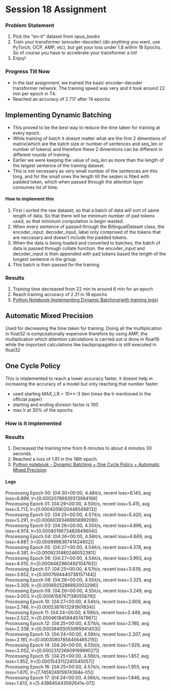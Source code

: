 # Session 18 Assignment 

### Problem Statement 
1. Pick the "en-it" dataset from opus_books
2. Train your transformer (encoder-decoder) (do anything you want, use PyTorch, OCP, AMP, etc), but get your loss under 1.8 within 18 Epochs. So of course you have to accelerate your transformer a lot!
3. Enjoy! 

### Progress Till Now 
- In the last assignment, we trained the basic encoder-decoder transformer network. The training speed was very and it took around 22 min per epoch in T4. 
- Reached an accuracy of 2.717 after 14 epochs 

## Implementing Dynamic Batching 
- This proved to be the best way to reduce the time taken for training at every epoch. 
- While training of batch it doesnt matter what are the first 2 dimentions of matrix(which are the batch size or number of sentences and seq_len or number of tokens) and therefore these 2 dimentions can be different in different rounds of training. 
- Earlier we were keeping the value of seq_len as more than the length of the largest sentence of the training dataset.
- This is not necessary as very small number of the sentences are this long, and for the small ones the length till the seqlen is filled with padded token, which when passed through the attention layer consumes lot of time.
#### How to implement this
1. First i sorted the raw dataset, so that a batch of data will sort of same length of data. So that there will be minimum number of pad tokens used, so that minimum computation is begin wasted.
2. When every sentence of passed through the BillingualDataset class, the encoder_input, decoder_input, label only comprised of the tokens that are neccesary and doesn't include the padded tokens.
3. When the data is being loaded and converted to batches, the batch of data is passed through collate function. the encoder_input and decoder_input is then appended with pad tokens based the length of the longest sentence in the group.
4. This batch is then passed for the training

### Results
1. Training time decreased from 22 min to around 6 min for an epoch
2. Reach training accuracy of 2.21 in 18 epochs
3. [Python Notebook Implementing Dynamic Batching(with training logs)](/S18/S18-Dynamic_Batching.ipynb)


## Automatic Mixed Precision
Used for decreasing the time taken for training. Doing all the multiplication in float32 is computationally expensive therefore by using AMP, the  multiplication which attention calculations is carried out is done in float16 while the important calculations like backpropagation is still executed in float32

## One Cycle Policy
This is implemented to reach a lower accuracy faster, it doesnt help in increasing the accuracy of a model but only reaching that number faster.
- used starting MAX_LR = 10**-3 (ten times the lr mentioned in the official paper)
- starting and ending division factor is 100
- max lr at 30% of the epochs

### How is it implemented

### Results
1. Decreased the training time from 6 minutes to about 4 minutes 30 seconds.
2. Reached a loss of 1.81 in the 18th epoch.
3. [Python notebook - Dynamic Batching + One Cycle Policy + Automatic Mixed Precision](/S18/S18_DB_AMP_OCP.ipynb)

#### Logs
Processing Epoch 00: [04:30<00:00,  4.48it/s, recent loss=6.145, avg loss=6.899, lr=[0.00020786939313984168] <br>
Processing Epoch 01: [04:29<00:00,  4.50it/s, recent loss=5.415, avg loss=5.713, lr=[0.0004059020448548813]]<br>
Processing Epoch 02: [04:25<00:00,  4.57it/s, recent loss=5.420, avg loss=5.291, lr=[0.0006039346965699209]]<br>
Processing Epoch 03: [04:26<00:00,  4.55it/s, recent loss=4.896, avg loss=4.974, lr=[0.0008019673482849604]]<br>
Processing Epoch 04: [04:26<00:00,  4.56it/s, recent loss=4.649, avg loss=4.687, lr=[0.000999836741424802]]<br>
Processing Epoch 05: [04:27<00:00,  4.54it/s, recent loss=4.378, avg loss=4.381, lr=[0.0009231480246052381]]<br>
Processing Epoch 06: [04:27<00:00,  4.54it/s, recent loss=3.993, avg loss=4.010, lr=[0.0008462960492104763]]<br>
Processing Epoch 07: [04:25<00:00,  4.57it/s, recent loss=3.639, avg loss=3.652, lr=[0.0007694440738157144]]<br>
Processing Epoch 08: [04:26<00:00,  4.55it/s, recent loss=3.325, avg loss=3.309, lr=[0.0006925286892003298]]<br>
Processing Epoch 09: [04:26<00:00,  4.55it/s, recent loss=3.249, avg loss=3.003, lr=[0.0006156767138055679]]<br>
Processing Epoch 10: [04:27<00:00,  4.54it/s, recent loss=2.609, avg loss=2.746, lr=[0.0005387613291901834]]<br>
Processing Epoch 11: [04:24<00:00,  4.59it/s, recent loss=2.449, avg loss=2.522, lr=[0.0004618459445747987]]<br>
Processing Epoch 12: [04:25<00:00,  4.57it/s, recent loss=2.180, avg loss=2.338, lr=[0.00038493055995941403]]<br>
Processing Epoch 13: [04:24<00:00,  4.59it/s, recent loss=2.207, avg loss=2.181, lr=[0.00030807858456465215]]<br>
Processing Epoch 14: [04:26<00:00,  4.55it/s, recent loss=1.929, avg loss=2.052, lr=[0.00023122660916989027]]<br>
Processing Epoch 15: [04:25<00:00,  4.56it/s, recent loss=1.857, avg loss=1.952, lr=[0.0001543112245545057]]<br>
Processing Epoch 16: [04:25<00:00,  4.57it/s, recent loss=1.955, avg loss=1.870, lr=[7.745924915974394e-05]]<br>
Processing Epoch 17: [04:24<00:00,  4.58it/s, recent loss=1.846, avg loss=1.813, lr=[5.438645443592641e-07]]<br>